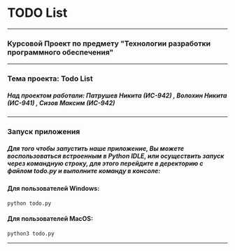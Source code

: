 # TODO List 
---
### Курсовой Проект по предмету "Технологии разработки программного обеспечения"
---
### Тема проекта: **Todo List** 
##### Над проектом работали: **Патрушев Никита (ИС-942)** , **Волохин Никита (ИС-941)** , **Сизов Максим (ИС-942)**
---
### Запуск приложения
##### Для того чтобы запустить наше приложение, Вы можете воспользоваться встроенным в Python IDLE, или осуществить запуск через командную строку, для этого перейдите в деректорию с файлом todo.py и выполните команду в консоле:
#### Для пользователей Windows:
    python todo.py
#### Для пользователей MacOS:
    python3 todo.py
---
